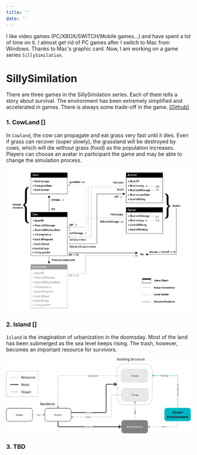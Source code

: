 ```yaml
---
title: ''
date: ''
---
```


I like video games (PC/XBOX/SWITCH/Mobile games...) and have spent a lot of time on it. I almost get rid of PC games after I switch to Mac from Windows. Thanks to Mac's graphic card. Now, I am working on a game series `SillySimilation`.

# SillySimilation
There are three games in the SillySimilation series. Each of them tells a story about survival. The environment has been extremely simplified and accelerated in games. There is always some trade-off in the game. [[Github]](https://github.com/billbillbilly/SillySimulation)

### 1. CowLand [[<i class="fa-solid fa-gamepad"></i>]](https://billbillbilly.itch.io/sillysimulation1cowland)
In `Cowland`, the cow can propagate and eat grass very fast until it dies. Even if grass can recover (super slowly), the grassland will be destroyed by cows, which will die without grass (food) as the population increases. Players can choose an avatar in participant the game and may be able to change the simulation process.

![game_fig](https://raw.githubusercontent.com/billbillbilly/SillySimulation/main/cowland/images/cowland_diagram-01.jpg)

### 2. Island [[<i class="fa-solid fa-gamepad"></i>]](https://billbillbilly.itch.io/sillysimulation-2-island)
`Island` is the imagination of urbanization in the doomsday. Most of the land has been submerged as the sea level keeps rising. The trash, however, becomes an important resource for survivors.

![game_fig](https://raw.githubusercontent.com/billbillbilly/SillySimulation/main/island/images/relation.png)

### 3. TBD
